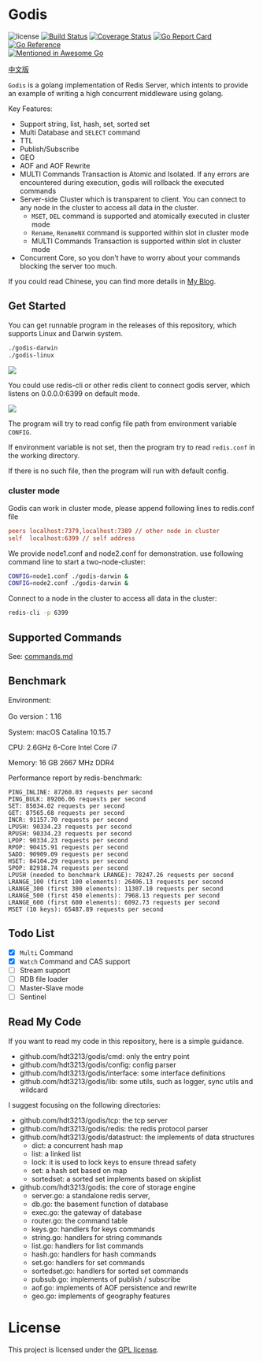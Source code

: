 # Godis

![license](https://img.shields.io/github/license/HDT3213/godis)
[![Build Status](https://travis-ci.com/HDT3213/godis.svg?branch=master)](https://app.travis-ci.com/github/HDT3213/godis)
[![Coverage Status](https://coveralls.io/repos/github/HDT3213/godis/badge.svg?branch=master)](https://coveralls.io/github/HDT3213/godis?branch=master)
[![Go Report Card](https://goreportcard.com/badge/github.com/HDT3213/godis)](https://goreportcard.com/report/github.com/HDT3213/godis)
[![Go Reference](https://pkg.go.dev/badge/github.com/hdt3213/godis.svg)](https://pkg.go.dev/github.com/hdt3213/godis)
<br>
[![Mentioned in Awesome Go](https://awesome.re/mentioned-badge-flat.svg)](https://github.com/avelino/awesome-go)

[中文版](https://github.com/hdt3213/godis/blob/master/README_CN.md)

`Godis` is a golang implementation of Redis Server, which intents to provide an example of writing a high concurrent
middleware using golang.

Key Features:

- Support string, list, hash, set, sorted set
- Multi Database and `SELECT` command  
- TTL
- Publish/Subscribe
- GEO
- AOF and AOF Rewrite
- MULTI Commands Transaction is Atomic and Isolated. If any errors are encountered during execution, godis will rollback the executed commands
- Server-side Cluster which is transparent to client. You can connect to any node in the cluster to
  access all data in the cluster.
  - `MSET`, `DEL` command is supported and atomically executed in cluster mode
  - `Rename`, `RenameNX` command is supported within slot in cluster mode
  - MULTI Commands Transaction is supported within slot in cluster mode
- Concurrent Core, so you don't have to worry about your commands blocking the server too much. 

If you could read Chinese, you can find more details in [My Blog](https://www.cnblogs.com/Finley/category/1598973.html).

## Get Started

You can get runnable program in the releases of this repository, which supports Linux and Darwin system.

```bash
./godis-darwin
./godis-linux
```

![](https://i.loli.net/2021/05/15/oQM1yZ6pWm3AIEj.png)

You could use redis-cli or other redis client to connect godis server, which listens on 0.0.0.0:6399 on default mode.

![](https://i.loli.net/2021/05/15/7WquEgonzY62sZI.png)

The program will try to read config file path from environment variable `CONFIG`.

If environment variable is not set, then the program try to read `redis.conf` in the working directory.

If there is no such file, then the program will run with default config.

### cluster mode

Godis can work in cluster mode, please append following lines to redis.conf file

```ini
peers localhost:7379,localhost:7389 // other node in cluster
self  localhost:6399 // self address
```

We provide node1.conf and node2.conf for demonstration. use following command line to start a two-node-cluster:

```bash
CONFIG=node1.conf ./godis-darwin &
CONFIG=node2.conf ./godis-darwin &
``` 

Connect to a node in the cluster to access all data in the cluster:

```cmd
redis-cli -p 6399
```

## Supported Commands

See: [commands.md](https://github.com/HDT3213/godis/blob/master/commands.md)

## Benchmark

Environment:

Go version：1.16

System: macOS Catalina 10.15.7

CPU: 2.6GHz 6-Core Intel Core i7

Memory: 16 GB 2667 MHz DDR4

Performance report by redis-benchmark: 

```
PING_INLINE: 87260.03 requests per second
PING_BULK: 89206.06 requests per second
SET: 85034.02 requests per second
GET: 87565.68 requests per second
INCR: 91157.70 requests per second
LPUSH: 90334.23 requests per second
RPUSH: 90334.23 requests per second
LPOP: 90334.23 requests per second
RPOP: 90415.91 requests per second
SADD: 90909.09 requests per second
HSET: 84104.29 requests per second
SPOP: 82918.74 requests per second
LPUSH (needed to benchmark LRANGE): 78247.26 requests per second
LRANGE_100 (first 100 elements): 26406.13 requests per second
LRANGE_300 (first 300 elements): 11307.10 requests per second
LRANGE_500 (first 450 elements): 7968.13 requests per second
LRANGE_600 (first 600 elements): 6092.73 requests per second
MSET (10 keys): 65487.89 requests per second
```

## Todo List

+ [x] `Multi` Command
+ [x] `Watch` Command and CAS support
+ [ ] Stream support
+ [ ] RDB file loader
+ [ ] Master-Slave mode
+ [ ] Sentinel

## Read My Code

If you want to read my code in this repository, here is a simple guidance.

- github.com/hdt3213/godis/cmd: only the entry point
- github.com/hdt3213/godis/config: config parser
- github.com/hdt3213/godis/interface: some interface definitions
- github.com/hdt3213/godis/lib: some utils, such as logger, sync utils and wildcard

I suggest focusing on the following directories:

- github.com/hdt3213/godis/tcp: the tcp server
- github.com/hdt3213/godis/redis: the redis protocol parser
- github.com/hdt3213/godis/datastruct: the implements of data structures
    - dict: a concurrent hash map
    - list: a linked list
    - lock: it is used to lock keys to ensure thread safety
    - set: a hash set based on map
    - sortedset: a sorted set implements based on skiplist
- github.com/hdt3213/godis: the core of storage engine
    - server.go: a standalone redis server, 
    - db.go: the basement function of database
    - exec.go: the gateway of database
    - router.go: the command table
    - keys.go: handlers for keys commands
    - string.go: handlers for string commands
    - list.go: handlers for list commands
    - hash.go: handlers for hash commands
    - set.go: handlers for set commands
    - sortedset.go: handlers for sorted set commands
    - pubsub.go: implements of publish / subscribe
    - aof.go: implements of AOF persistence and rewrite
    - geo.go: implements of geography features

# License

This project is licensed under the [GPL license](https://github.com/hdt3213/godis/blob/master/LICENSE).